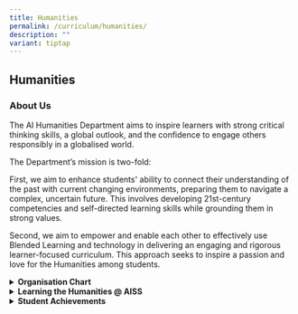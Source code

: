 ```yaml
---
title: Humanities
permalink: /curriculum/humanities/
description: ""
variant: tiptap
---
```

<h2>Humanities</h2>
<h3>About Us</h3>
<p>The AI Humanities Department aims to inspire learners with strong critical
thinking skills, a global outlook, and the confidence to engage others
responsibly in a globalised world.</p>
<p>The Department’s mission is two-fold:</p>
<p>First, we aim to enhance students' ability to connect their understanding
of the past with current changing environments, preparing them to navigate
a complex, uncertain future. This involves developing 21st-century competencies
and self-directed learning skills while grounding them in strong values.</p>
<p>Second, we aim to empower and enable each other to effectively use Blended
Learning and technology in delivering an engaging and rigorous learner-focused
curriculum. This approach seeks to inspire a passion and love for the Humanities
among students.
<br>
</p>
<div data-type="detailGroup" class="isomer-accordion-group isomer-accordion isomer-accordion-white">
<details class="isomer-details">
<summary><strong>Organisation Chart</strong>
</summary>
<div data-type="detailsContent" class="isomer-details-content">
<table style="minWidth: 25px">
<colgroup>
<col>
</colgroup>
<tbody>
<tr>
<td rowspan="1" colspan="1">
<p>Ms Andrea Lee Shu Qi (HOD/Humanities)</p>
</td>
</tr>
<tr>
<td rowspan="1" colspan="1">
<p>Mr Siva Balan (HOD/ CCE)</p>
</td>
</tr>
<tr>
<td rowspan="1" colspan="1">
<p>Mr Chong Wensheng (SH/ CCE)</p>
</td>
</tr>
<tr>
<td rowspan="1" colspan="1">
<p>Ms Doris Lee (ST/ Geography)</p>
</td>
</tr>
<tr>
<td rowspan="1" colspan="1">
<p>Mr Teo Chee Siong (ST/ POA)</p>
</td>
</tr>
<tr>
<td rowspan="1" colspan="1">
<p>Ms Ang Xin Ru, Ruby</p>
</td>
</tr>
<tr>
<td rowspan="1" colspan="1">
<p>Mr Daniel Chan Chong Weng</p>
</td>
</tr>
<tr>
<td rowspan="1" colspan="1">
<p>Ms Farhanah Abdullah Sani</p>
</td>
</tr>
<tr>
<td rowspan="1" colspan="1">
<p>Ms Hanna Diyana Binte Azahar</p>
</td>
</tr>
<tr>
<td rowspan="1" colspan="1">
<p>Ms Khoo Tee Mian</p>
</td>
</tr>
<tr>
<td rowspan="1" colspan="1">
<p>Mr Ng Qi Qin Gary</p>
</td>
</tr>
<tr>
<td rowspan="1" colspan="1">
<p>Ms Nur Syakira Binte Zamri</p>
</td>
</tr>
<tr>
<td rowspan="1" colspan="1">
<p>Ms Tan Wiphaporn</p>
</td>
</tr>
<tr>
<td rowspan="1" colspan="1">
<p>Ms Tay Liling</p>
</td>
</tr>
<tr>
<td rowspan="1" colspan="1">
<p>Ms Theresa Ong Hwee Fang</p>
</td>
</tr>
<tr>
<td rowspan="1" colspan="1">
<p>Ms Wang Xuejuan</p>
</td>
</tr>
<tr>
<td rowspan="1" colspan="1">
<p>Ms Ms Sim Pei Qi</p>
</td>
</tr>
</tbody>
</table>
<p></p>
</div>
</details>
</div>
<div data-type="detailGroup" class="isomer-accordion-group isomer-accordion isomer-accordion-white">
<details class="isomer-details">
<summary><strong>Learning the Humanities @ AISS</strong>
</summary>
<div data-type="detailsContent" class="isomer-details-content">
<div class="iframe-wrapper">
<iframe height="569" width="960" allowfullscreen="true" frameborder="0" src="https://docs.google.com/presentation/d/e/2PACX-1vTWma7T84h6hedT_RQm9YRQkh86MlDf8F4YmNGtUmlXhHC4g9OnjL5lLLHR0AkWgbMK3mN-pkttqZiU/embed?start=true&amp;loop=true&amp;delayms=3000"></iframe>
</div>
</div>
</details>
</div>
<div data-type="detailGroup" class="isomer-accordion-group isomer-accordion isomer-accordion-white">
<details class="isomer-details">
<summary><strong>Student Achievements</strong>
</summary>
<div data-type="detailsContent" class="isomer-details-content">
<div class="iframe-wrapper">
<iframe height="569" width="960" allowfullscreen="true" frameborder="0" src="https://docs.google.com/presentation/d/e/2PACX-1vTAAdy-Z0qOGfcEtVAajQ0vqdr22fS3woZHJUXhjdWR7JNttv_uIhD2EMnF_596WfBtJhXkjildx7cn/embed?start=true&amp;loop=true&amp;delayms=3000"></iframe>
</div>
</div>
</details>
</div>
<p></p>